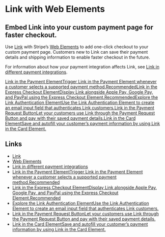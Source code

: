 # Link with Web Elements

## Embed Link into your custom payment page for faster checkout.

Use [Link](https://docs.stripe.com/payments/link) with Stripe’s [Web
Elements](https://docs.stripe.com/payments/elements) to add one-click checkout
to your custom payment page. Customers new to Link can save their payment
details and shipping information to enable faster checkout in the future.

For information about how your payment integration affects Link, see [Link in
different payment
integrations](https://docs.stripe.com/payments/link/link-payment-integrations).

[Link in the Payment ElementTrigger Link in the Payment Element whenever a
customer selects a supported payment
method.Recommended](https://docs.stripe.com/payments/link/payment-element-link)[Link
in the Express Checkout ElementDisplay Link alongside Apple Pay, Google Pay, and
PayPal using the Express Checkout
Element.Recommended](https://docs.stripe.com/payments/link/express-checkout-element-link)[Explore
the Link Authentication ElementUse the Link Authentication Element to create an
email input field that authenticates Link
customers.](https://docs.stripe.com/payments/link/link-authentication-element)[Link
in the Payment Request ButtonLet your customers use Link through the Payment
Request Button and pay with their saved payment
details.](https://docs.stripe.com/payments/link/payment-request-button-link)[Link
in the Card ElementSave and autofill your customer’s payment information by
using Link in the Card
Element.](https://docs.stripe.com/payments/link/card-element-link)

## Links

- [Link](https://docs.stripe.com/payments/link)
- [Web Elements](https://docs.stripe.com/payments/elements)
- [Link in different payment
integrations](https://docs.stripe.com/payments/link/link-payment-integrations)
- [Link in the Payment ElementTrigger Link in the Payment Element whenever a
customer selects a supported payment
method.Recommended](https://docs.stripe.com/payments/link/payment-element-link)
- [Link in the Express Checkout ElementDisplay Link alongside Apple Pay, Google
Pay, and PayPal using the Express Checkout
Element.Recommended](https://docs.stripe.com/payments/link/express-checkout-element-link)
- [Explore the Link Authentication ElementUse the Link Authentication Element to
create an email input field that authenticates Link
customers.](https://docs.stripe.com/payments/link/link-authentication-element)
- [Link in the Payment Request ButtonLet your customers use Link through the
Payment Request Button and pay with their saved payment
details.](https://docs.stripe.com/payments/link/payment-request-button-link)
- [Link in the Card ElementSave and autofill your customer’s payment information
by using Link in the Card
Element.](https://docs.stripe.com/payments/link/card-element-link)